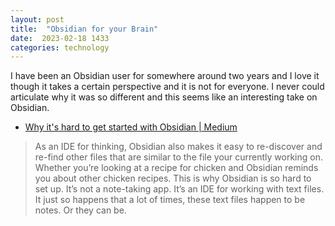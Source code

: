 ```yaml
---
layout: post
title:  "Obsidian for your Brain"
date:  2023-02-18 1433
categories: technology
---
```

I have been an Obsidian user for somewhere around two years and I love it though it takes a certain perspective and it is not for everyone. I never could articulate why it was so different and this seems like an interesting take on Obsidian.

- [Why it's hard to get started with Obsidian | Medium](https://austingovella.medium.com/why-its-hard-to-get-started-obsidian-s-not-really-a-note-taking-app-75bafbebf6f3)

> As an IDE for thinking, Obsidian also makes it easy to re-discover and re-find other files that are similar to the file your currently working on. Whether you’re looking at a recipe for chicken and Obsidian reminds you about other chicken recipes. This is why Obsidian is so hard to set up. It’s not a note-taking app. It’s an IDE for working with text files. It just so happens that a lot of times, these text files happen to be notes. Or they can be.

